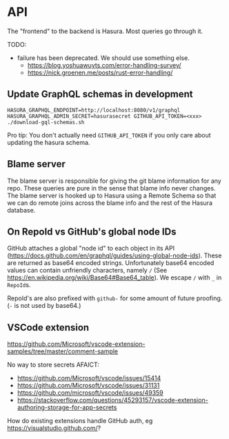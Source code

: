 # API

The "frontend" to the backend is Hasura. Most queries go through it.

TODO:

- failure has been deprecated. We should use something else.
  - https://blog.yoshuawuyts.com/error-handling-survey/
  - https://nick.groenen.me/posts/rust-error-handling/

## Update GraphQL schemas in development

```
HASURA_GRAPHQL_ENDPOINT=http://localhost:8080/v1/graphql HASURA_GRAPHQL_ADMIN_SECRET=hasurasecret GITHUB_API_TOKEN=<xxx> ./download-gql-schemas.sh
```

Pro tip: You don't actually need `GITHUB_API_TOKEN` if you only care about updating the hasura schema.

## Blame server

The blame server is responsible for giving the git blame information for any repo. These queries are pure in the sense that blame info never changes. The blame server is hooked up to Hasura using a Remote Schema so that we can do remote joins across the blame info and the rest of the Hasura database.

## On RepoId vs GitHub's global node IDs

GitHub attaches a global "node id" to each object in its API (https://docs.github.com/en/graphql/guides/using-global-node-ids). These are returned as base64 encoded strings. Unfortunately base64 encoded values can contain unfriendly characters, namely `/` (See https://en.wikipedia.org/wiki/Base64#Base64_table). We escape `/` with `_` in `RepoId`s.

RepoId's are also prefixed with `github-` for some amount of future proofing. (`-` is not used by base64.)

## VSCode extension

https://github.com/Microsoft/vscode-extension-samples/tree/master/comment-sample

No way to store secrets AFAICT:

- https://github.com/Microsoft/vscode/issues/15414
- https://github.com/Microsoft/vscode/issues/31131
- https://github.com/microsoft/vscode/issues/49359
- https://stackoverflow.com/questions/45293157/vscode-extension-authoring-storage-for-app-secrets

How do existing extensions handle GitHub auth, eg https://visualstudio.github.com/?

